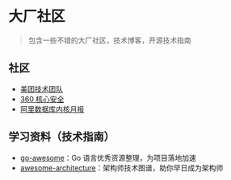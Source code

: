 # 大厂社区

> 包含一些不错的大厂社区，技术博客，开源技术指南



## 社区

- [美团技术团队](https://tech.meituan.com/)
- [360 核心安全](https://blogs.360.cn/)
- [阿里数据库内核月报](http://mysql.taobao.org/monthly/)


## 学习资料（技术指南）

- [go-awesome](https://github.com/shockerli/go-awesome)：Go 语言优秀资源整理，为项目落地加速
- [awesome-architecture](https://github.com/toutiaoio/awesome-architecture)：架构师技术图谱，助你早日成为架构师


